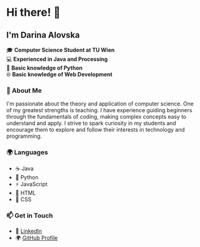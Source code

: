 # Hi there! 👋

## I'm Darina Alovska

🎓 **Computer Science Student at TU Wien**  
💻 **Experienced in Java and Processing**  
🐍 **Basic knowledge of Python**  
🌐 **Basic knowledge of Web Development**  

### 🚀 About Me
I'm passionate about the theory and application of computer science. 
One of my greatest strengths is teaching. 
I have experience guiding beginners through the fundamentals of coding, making complex concepts easy to understand and apply. 
I strive to spark curiosity in my students and encourage them to explore and follow their interests in technology and programming.

### 🌍 Languages
- ☕ Java
- 🐍 Python
- ⚡ JavaScript
- 📄 HTML
- 🎨 CSS

### 📫 Get in Touch
- 🔗 [LinkedIn](https://www.linkedin.com/in/darina-alovska)
- 🌍 [GitHub Profile](https://github.com/DarinaAlovska)
